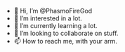 - 👋 Hi, I’m @PhasmoFireGod
- 👀 I’m interested in a lot.
- 🌱 I’m currently learning a lot.
- 💞️ I’m looking to collaborate on stuff.
- 📫 How to reach me, with your arm.

<!---
PhasmoFireGod/PhasmoFireGod is a ✨ special ✨ repository because its `README.md` (this file) appears on your GitHub profile.
You can click the Preview link to take a look at your changes.
--->
